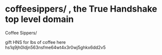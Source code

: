 # coffeesippers/ , the True Handshake top level domain
Coffee Sippers/

gift HNS for lbs of coffee here hs1q9jh0ldjn563nsfme64wt4x3r0wj5ghkx6dd2v5
